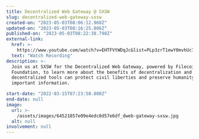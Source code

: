 ```yaml
---
title: Decentralized Web Gateway @ SXSW
slug: decentralized-web-gateway-sxsw
created-on: "2023-05-03T08:06:12.960Z"
updated-on: "2023-05-03T08:16:25.806Z"
published-on: "2023-05-03T08:22:38.798Z"
external-link:
  href: >-
    https://www.youtube.com/watch?v=EHTFVtWDqJc&list=PLp3zrT1ewY0mvhUc7bvG2tsqHXYCukS9y
  text: "Watch Recording"
description: >-
  Join us at SXSW for the Decentralized Web Gateway, powered by Filecoin
  Foundation, to learn more about the benefits of decentralization and how these
  decentralized tools can protect civil liberties and preserve humanity’s most
  important information.

start-date: "2022-03-15T07:23:50.000Z"
end-date: null
image:
  url: >-
    /assets/images/64521857e09e4edc0d57e6df_dweb-gateway-sxsw.jpg
  alt: null
involvement: null
---
```

